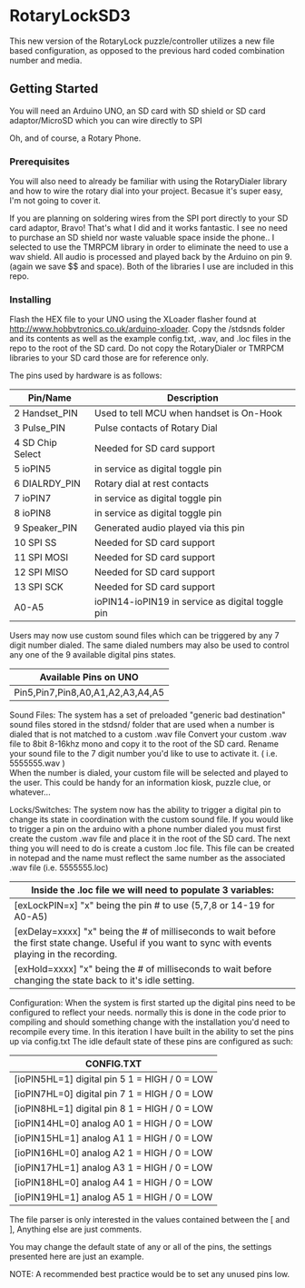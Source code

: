 
# RotaryLockSD3

This new version of the RotaryLock puzzle/controller utilizes a new file based configuration, as opposed to the previous hard coded combination number and media.

## Getting Started

You will need an Arduino UNO, an SD card with SD shield or SD card adaptor/MicroSD which you can wire directly to SPI

Oh, and of course, a Rotary Phone.

### Prerequisites
You will also need to already be familiar with using the RotaryDialer library and how to wire the rotary dial into your project. 
Becasue it's super easy, I'm not going to cover it.

If you are planning on soldering wires from the SPI port directly to your SD card adaptor, Bravo! That's what I did and it works fantastic.
I see no need to purchase an SD shield nor waste valuable space inside the phone.. 
I selected to use the TMRPCM library in order to eliminate the need to use a wav shield. 
All audio is processed and played back by the Arduino on pin 9. (again we save $$ and space).
Both of the libraries I use are included in this repo.


### Installing
Flash the HEX file to your UNO using the XLoader flasher found at http://www.hobbytronics.co.uk/arduino-xloader.
Copy the /stdsnds folder and its contents as well as the example config.txt, .wav, and .loc files in the repo to the root of the SD card.
Do not copy the RotaryDialer or TMRPCM libraries to your SD card those are for reference only.


The pins used by hardware is as follows:

  | Pin/Name |Description|
  |--------------|---------|
  | 2 Handset_PIN   | Used to tell MCU when handset is On-Hook|
  | 3 Pulse_PIN| Pulse contacts of Rotary Dial|
  | 4  SD Chip Select | Needed for SD card support|
  | 5  ioPIN5| in service as digital toggle pin|
  | 6  DIALRDY_PIN    | Rotary dial at rest contacts|
  | 7  ioPIN7|in service as digital toggle pin|
  | 8  ioPIN8|in service as digital toggle pin|
  | 9  Speaker_PIN| Generated audio played via this pin 
  | 10 SPI SS         | Needed for SD card support|
  | 11 SPI MOSI |Needed for SD card support|
  | 12 SPI MISO     |   Needed for SD card support|
  | 13 SPI SCK |Needed for SD card support|
  | A0-A5|ioPIN14-ioPIN19 in service as digital toggle pin|

  
  
 Users may now use custom sound files which can be triggered by any 7 digit number dialed.
 The same dialed numbers may also be used to control any one of the 9  available digital pins states.
 

  |Available Pins on UNO|
  |------------------------|
  |Pin5,Pin7,Pin8,A0,A1,A2,A3,A4,A5|
                         
 Sound Files:
The system has a set of preloaded "generic bad destination" sound files stored in the stdsnd/ folder that are used when a number is dialed that is not matched to a custom .wav file
Convert your custom .wav file to 8bit 8-16khz mono and copy it to the root of the SD card. 
Rename your sound file to the 7 digit number you'd like to use to activate it. ( i.e. 5555555.wav )  
When the number is dialed, your custom file will be selected and played to the user. This could be handy for an information kiosk, puzzle clue, or whatever...
  
  Locks/Switches:
The system now has the ability to trigger a digital pin to change its state in coordination with the custom sound file.
If you would like to trigger a pin on the arduino with a phone number dialed you must first create the custom .wav file and place it in the root of the SD card.
The next thing you will need to do is create a custom .loc file. This file can be created in notepad and the name must reflect the same number as the associated .wav file
(i.e. 5555555.loc)
 
  |Inside the .loc file we will need to populate 3 variables:|
  |--------------------------------------------------------------------------------------------------------------------------------------------------------|
  |  [exLockPIN=x] "x" being the pin # to use (5,7,8 or 14-19 for A0-A5)                                                                                                               |
  | [exDelay=xxxx] "x" being the # of milliseconds to wait before the first state change. Useful if you want to sync with events playing in the recording.|
  | [exHold=xxxx] "x" being the # of milliseconds to wait before changing the state back to it's idle setting.                                            |
  
  Configuration:
When the system is first started up the digital pins need to be configured to reflect your needs.
normally this is done in the code prior to compiling and should something change with the installation you'd need to recompile every time.
In this iteration I have built in the ability to set the pins up via config.txt
The idle default state of these pins are configured as such:

 |CONFIG.TXT|
 |----------------------------------------------|
 |[ioPIN5HL=1] digital pin 5  1 = HIGH / 0 = LOW|
 |[ioPIN7HL=0] digital pin 7  1 = HIGH / 0 = LOW|
 |[ioPIN8HL=1] digital pin 8  1 = HIGH / 0 = LOW|
 |[ioPIN14HL=0] analog A0     1 = HIGH / 0 = LOW|
 |[ioPIN15HL=1] analog A1     1 = HIGH / 0 = LOW|
 |[ioPIN16HL=0] analog A2     1 = HIGH / 0 = LOW|
 |[ioPIN17HL=1] analog A3     1 = HIGH / 0 = LOW|
 |[ioPIN18HL=0] analog A4     1 = HIGH / 0 = LOW|
 |[ioPIN19HL=1] analog A5     1 = HIGH / 0 = LOW|

The file parser is only interested in the values contained between the [ and ], Anything else are just comments.

You may change the default state of any or all of the pins, the settings presented here are just an example.

NOTE: A recommended best practice would be to set any unused pins low.

